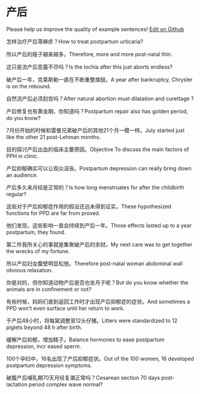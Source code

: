 # 产后

Please help us improve the quality of example sentences! [Edit on Github](https://github.com/jiyushe/jiyu-example-sentence-source/blob/main/chinese/chanhou.md)

<p><span class="chinese">怎样治疗产后荨麻疹？</span><span class="english">How to treat postpartum urticaria?</span></p>

<p><span class="chinese">所以产后的瘦子越来越多。</span><span class="english">Therefore, more and more post-natal thin.</span></p>

<p><span class="chinese">这只是流产后恶露不尽吗？</span><span class="english">Is the lochia after this just aborts endless?</span></p>

<p><span class="chinese">破产后一年，克莱斯勒一直在不断重整旗鼓。</span><span class="english">A year after bankruptcy, Chrysler is on the rebound.</span></p>

<p><span class="chinese">自然流产后必须刮宫吗？</span><span class="english">After natural abortion must dilatation and curettage ?</span></p>

<p><span class="chinese">产后修复也有黄金期，你知道吗？</span><span class="english">Postpartum repair also has golden period, do you know?</span></p>

<p><span class="chinese">7月份开始的时候和雷曼兄弟破产后的其他21个月一模一样。</span><span class="english">July started just like the other 21 post-Lehman months.</span></p>

<p><span class="chinese">目的探讨产后出血的临床主要原因。</span><span class="english">Objective To discuss the main factors of PPH in clinic.</span></p>

<p><span class="chinese">产后抑郁确实可以让观众沮丧。</span><span class="english">Postpartum depression can really bring down an audience.</span></p>

<p><span class="chinese">产后多久来月经是正常的？</span><span class="english">Is how long menstruates for after the childbirth regular?</span></p>

<p><span class="chinese">这些对于产后抑郁症作用的假设还远未得到证实。</span><span class="english">These hypothesized functions for PPD are far from proved.</span></p>

<p><span class="chinese">他们发现，这些影响一直会持续到产后一年。</span><span class="english">Those effects lasted up to a year postpartum, they found.</span></p>

<p><span class="chinese">第二件我所关心的事就是集聚破产后的余财。</span><span class="english">My next care was to get together the wrecks of my fortune.</span></p>

<p><span class="chinese">所以产后妇女腹壁明显松弛。</span><span class="english">Therefore post-natal woman abdominal wall obvious relaxation.</span></p>

<p><span class="chinese">你是对的，但你知道动物产后是否也坐月子呢？</span><span class="english">But do you know whether the animals are in confinement or not?</span></p>

<p><span class="chinese">有些时候，妈妈们直到返回工作时才出现产后抑郁症的症状。</span><span class="english">And sometimes a PPD won't even surface until her return to work.</span></p>

<p><span class="chinese">于产后48小时，将每窝调整至12头仔猪。</span><span class="english">Litters were standardized to 12 piglets beyond 48 h after birth.</span></p>

<p><span class="chinese">缓解产后抑郁，增加精子。</span><span class="english">Balance hormones to ease postpartum depression, incr eased sperm.</span></p>

<p><span class="chinese">100个孕妇中，16名出现了产后抑郁症状。</span><span class="english">Out of the 100 women, 16 developed postpartum depression symptoms.</span></p>

<p><span class="chinese">破腹产后哺乳期70天月经复潮正常吗？</span><span class="english">Cesarean section 70 days post-lactation period complex wave normal?</span></p>

